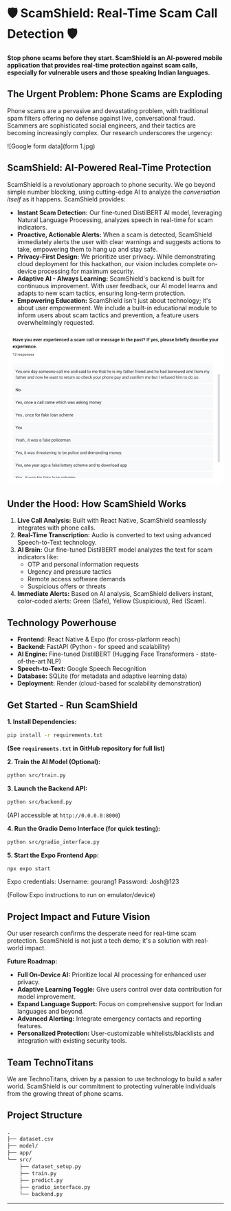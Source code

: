 # 🛡️ ScamShield: Real-Time Scam Call Detection 🛡️


**Stop phone scams before they start.  ScamShield is an AI-powered mobile application that provides real-time protection against scam calls, especially for vulnerable users and those speaking Indian languages.**

## The Urgent Problem: Phone Scams are Exploding

Phone scams are a pervasive and devastating problem, with traditional spam filters offering no defense against live, conversational fraud. Scammers are sophisticated social engineers, and their tactics are becoming increasingly complex.  Our research underscores the urgency:

![Google form data](form 1.jpg)

## ScamShield:  AI-Powered Real-Time Protection

ScamShield is a revolutionary approach to phone security. We go beyond simple number blocking, using cutting-edge AI to analyze the *conversation itself* as it happens. ScamShield provides:

*   **Instant Scam Detection:**  Our fine-tuned DistilBERT AI model, leveraging Natural Language Processing, analyzes speech in real-time for scam indicators.
*   **Proactive, Actionable Alerts:**  When a scam is detected, ScamShield immediately alerts the user with clear warnings and suggests actions to take, empowering them to hang up and stay safe.
*   **Privacy-First Design:**  We prioritize user privacy. While demonstrating cloud deployment for this hackathon, our vision includes complete on-device processing for maximum security.
*   **Adaptive AI - Always Learning:** ScamShield's backend is built for continuous improvement. With user feedback, our AI model learns and adapts to new scam tactics, ensuring long-term protection.
*   **Empowering Education:**  ScamShield isn't just about technology; it's about user empowerment.  We include a built-in educational module to inform users about scam tactics and prevention, a feature users overwhelmingly requested.

![Google form data](form2.jpg)

## Under the Hood: How ScamShield Works

1.  **Live Call Analysis:**  Built with React Native, ScamShield seamlessly integrates with phone calls.
2.  **Real-Time Transcription:**  Audio is converted to text using advanced Speech-to-Text technology.
3.  **AI Brain:**  Our fine-tuned DistilBERT model analyzes the text for scam indicators like:
    *   OTP and personal information requests
    *   Urgency and pressure tactics
    *   Remote access software demands
    *   Suspicious offers or threats
4.  **Immediate Alerts:**  Based on AI analysis, ScamShield delivers instant, color-coded alerts: Green (Safe), Yellow (Suspicious), Red (Scam).

## Technology Powerhouse

*   **Frontend:** React Native & Expo (for cross-platform reach)
*   **Backend:** FastAPI (Python - for speed and scalability)
*   **AI Engine:** Fine-tuned DistilBERT (Hugging Face Transformers - state-of-the-art NLP)
*   **Speech-to-Text:** Google Speech Recognition
*   **Database:** SQLite (for metadata and adaptive learning data)
*   **Deployment:** Render (cloud-based for scalability demonstration)

## Get Started - Run ScamShield

**1. Install Dependencies:**

```bash
pip install -r requirements.txt
```

**(See `requirements.txt` in GitHub repository for full list)**

**2. Train the AI Model (Optional):**

```bash
python src/train.py
```

**3. Launch the Backend API:**

```bash
python src/backend.py
```

(API accessible at `http://0.0.0.0:8000`)

**4. Run the Gradio Demo Interface (for quick testing):**

```bash
python src/gradio_interface.py
```

**5. Start the Expo Frontend App:**

```bash
npx expo start
```

Expo credentials:
Username: gourang1
Password: Josh@123

(Follow Expo instructions to run on emulator/device)

## Project Impact and Future Vision

Our user research confirms the desperate need for real-time scam protection. ScamShield is not just a tech demo; it's a solution with real-world impact.

**Future Roadmap:**

*   **Full On-Device AI:**  Prioritize local AI processing for enhanced user privacy.
*   **Adaptive Learning Toggle:**  Give users control over data contribution for model improvement.
*   **Expand Language Support:**  Focus on comprehensive support for Indian languages and beyond.
*   **Advanced Alerting:**  Integrate emergency contacts and reporting features.
*   **Personalized Protection:**  User-customizable whitelists/blacklists and integration with existing security tools.

## Team TechnoTitans

We are TechnoTitans, driven by a passion to use technology to build a safer world. ScamShield is our commitment to protecting vulnerable individuals from the growing threat of phone scams.

## Project Structure

```
.
├── dataset.csv
├── model/
├── app/
└── src/
    ├── dataset_setup.py
    ├── train.py
    ├── predict.py
    ├── gradio_interface.py
    └── backend.py
```


---
